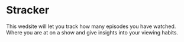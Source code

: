 # Stracker

This wedsite will let you track how many episodes you have watched. Where you are at on a show and give insights into your viewing habits. 
